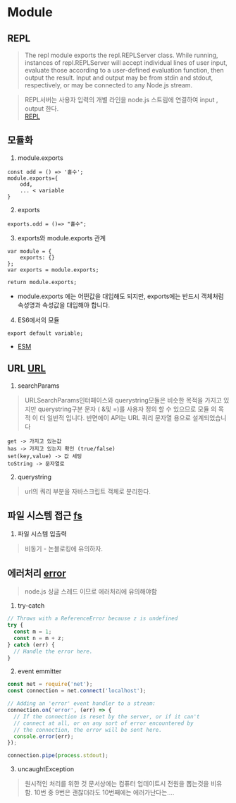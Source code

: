 # Module

## REPL
> The repl module exports the repl.REPLServer class. While running, instances of repl.REPLServer will accept individual lines of user input, evaluate those according to a user-defined evaluation function, then output the result. Input and output may be from stdin and stdout, respectively, or may be connected to any Node.js stream.

> REPL서버는 사용자 입력의 개별 라인을 node.js 스트림에 연결하여 input , output 한다.   
[REPL](https://nodejs.org/api/repl.html)  


## 모듈화

1. module.exports
```
const odd = () => '홀수';
module.exports={
    odd,
    ... < variable
}
```

2. exports
```
exports.odd = ()=> "홀수";

```

3. exports와 module.exports 관계
```
var module = {
	exports: {}
};
var exports = module.exports;

return module.exports;
```
* module.exports 에는 어떤값을 대입해도 되지만, exports에는 반드시 객체처럼 속성명과 속성값을 대입해야 합니다.

4. ES6에서의 모듈
```
export default variable;

```
* [ESM](https://nodejs.org/api/esm.html)

## URL [URL](https://nodejs.org/api/url.html)

1. searchParams
> URLSearchParams인터페이스와 querystring모듈은 비슷한 목적을 가지고 있지만 querystring구분 문자 ( &및 =)를 사용자 정의 할 수 있으므로 모듈 의 목적 이 더 일반적 입니다. 반면에이 API는 URL 쿼리 문자열 용으로 설계되었습니다

```
get -> 가지고 있는값
has -> 가지고 있는지 확인 (true/false)
set(key,value) -> 값 세팅
toString -> 문자열로
```

2. querystring
> url의 쿼리 부분을 자바스크립트 객체로 분리한다.

## 파일 시스템 접근 [fs](https://nodejs.org/api/fs.html)

1. 파일 시스템 입출력
> 비동기 - 논블로킹에 유의하자.

## 에러처리 [error](https://nodejs.org/api/errors.html)
> node.js 싱글 스레드 이므로 에러처리에 유의해야함

1. try-catch
```javascript
// Throws with a ReferenceError because z is undefined
try {
  const m = 1;
  const n = m + z;
} catch (err) {
  // Handle the error here.
}
```

2. event emmitter
```javascript
const net = require('net');
const connection = net.connect('localhost');

// Adding an 'error' event handler to a stream:
connection.on('error', (err) => {
  // If the connection is reset by the server, or if it can't
  // connect at all, or on any sort of error encountered by
  // the connection, the error will be sent here.
  console.error(err);
});

connection.pipe(process.stdout);
```

3. uncaughtException
> 원시적인 처리를 위한 것 문서상에는 컴퓨터 업데이트시 전원을 뽑는것을 비유함. 10번 중 9번은 괜찮더라도 10번째에는 에러가난다는....  

